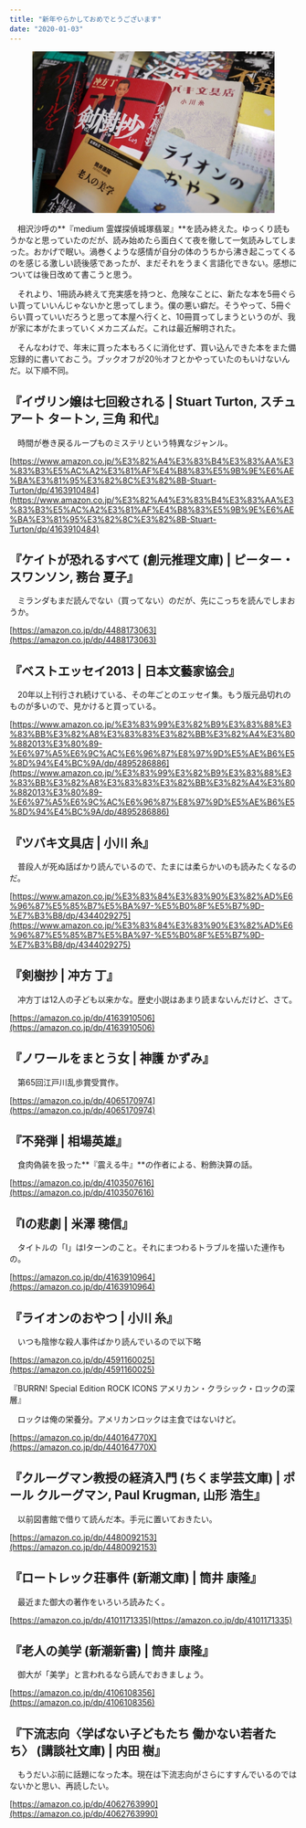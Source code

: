 ```yaml
---
title: "新年やらかしておめでとうございます"
date: "2020-01-03"
---
```


<figure>

![](assets/n0dd7540f6f26_2b626896a1718f740596727002cfc026.jpeg)

</figure>

　相沢沙呼の**『medium 霊媒探偵城塚翡翠』**を読み終えた。ゆっくり読もうかなと思っていたのだが、読み始めたら面白くて夜を徹して一気読みしてしまった。おかげで眠い。渦巻くような感情が自分の体のうちから沸き起こってくるのを感じる激しい読後感であったが、まだそれをうまく言語化できない。感想については後日改めて書こうと思う。

　それより、1冊読み終えて充実感を持つと、危険なことに、新たな本を5冊ぐらい買っていいんじゃないかと思ってしまう。僕の悪い癖だ。そうやって、5冊ぐらい買っていいだろうと思って本屋へ行くと、10冊買ってしまうというのが、我が家に本がたまっていくメカニズムだ。これは最近解明された。

　そんなわけで、年末に買った本もろくに消化せず、買い込んできた本をまた備忘録的に書いておこう。ブックオフが20％オフとかやっていたのもいけないんだ。以下順不同。

## **『イヴリン嬢は七回殺される | Stuart Turton, スチュアート タートン, 三角 和代』**

　時間が巻き戻るループものミステリという特異なジャンル。

[https://www.amazon.co.jp/%E3%82%A4%E3%83%B4%E3%83%AA%E3%83%B3%E5%AC%A2%E3%81%AF%E4%B8%83%E5%9B%9E%E6%AE%BA%E3%81%95%E3%82%8C%E3%82%8B-Stuart-Turton/dp/4163910484](https://www.amazon.co.jp/%E3%82%A4%E3%83%B4%E3%83%AA%E3%83%B3%E5%AC%A2%E3%81%AF%E4%B8%83%E5%9B%9E%E6%AE%BA%E3%81%95%E3%82%8C%E3%82%8B-Stuart-Turton/dp/4163910484)

## **『ケイトが恐れるすべて (創元推理文庫) | ピーター・スワンソン, 務台 夏子』**

　ミランダもまだ読んでない（買ってない）のだが、先にこっちを読んでしまおうか。

[https://amazon.co.jp/dp/4488173063](https://amazon.co.jp/dp/4488173063)

## **『ベストエッセイ2013 | 日本文藝家協会』**

　20年以上刊行され続けている、その年ごとのエッセイ集。もう版元品切れのものが多いので、見かけると買っている。

[https://www.amazon.co.jp/%E3%83%99%E3%82%B9%E3%83%88%E3%83%BB%E3%82%A8%E3%83%83%E3%82%BB%E3%82%A4%E3%80%882013%E3%80%89-%E6%97%A5%E6%9C%AC%E6%96%87%E8%97%9D%E5%AE%B6%E5%8D%94%E4%BC%9A/dp/4895286886](https://www.amazon.co.jp/%E3%83%99%E3%82%B9%E3%83%88%E3%83%BB%E3%82%A8%E3%83%83%E3%82%BB%E3%82%A4%E3%80%882013%E3%80%89-%E6%97%A5%E6%9C%AC%E6%96%87%E8%97%9D%E5%AE%B6%E5%8D%94%E4%BC%9A/dp/4895286886)

## **『ツバキ文具店 | 小川 糸』**

　普段人が死ぬ話ばかり読んでいるので、たまには柔らかいのも読みたくなるのだ。

[https://www.amazon.co.jp/%E3%83%84%E3%83%90%E3%82%AD%E6%96%87%E5%85%B7%E5%BA%97-%E5%B0%8F%E5%B7%9D-%E7%B3%B8/dp/4344029275](https://www.amazon.co.jp/%E3%83%84%E3%83%90%E3%82%AD%E6%96%87%E5%85%B7%E5%BA%97-%E5%B0%8F%E5%B7%9D-%E7%B3%B8/dp/4344029275)

## **『剣樹抄 | 冲方 丁』**

　冲方丁は12人の子ども以来かな。歴史小説はあまり読まないんだけど、さて。

[https://amazon.co.jp/dp/4163910506](https://amazon.co.jp/dp/4163910506)

## **『ノワールをまとう女 | 神護 かずみ』**

　第65回江戸川乱歩賞受賞作。

[https://amazon.co.jp/dp/4065170974](https://amazon.co.jp/dp/4065170974)

## **『不発弾 | 相場英雄』**

　食肉偽装を扱った**『震える牛』**の作者による、粉飾決算の話。

[https://amazon.co.jp/dp/4103507616](https://amazon.co.jp/dp/4103507616)

## **『Iの悲劇 | 米澤 穂信』**

　タイトルの「I」はIターンのこと。それにまつわるトラブルを描いた連作もの。

[https://amazon.co.jp/dp/4163910964](https://amazon.co.jp/dp/4163910964)

## **『ライオンのおやつ | 小川 糸』**

　いつも陰惨な殺人事件ばかり読んでいるので以下略

[https://amazon.co.jp/dp/4591160025](https://amazon.co.jp/dp/4591160025)

『BURRN! Special Edition ROCK ICONS アメリカン・クラシック・ロックの深層』

　ロックは俺の栄養分。アメリカンロックは主食ではないけど。

[https://amazon.co.jp/dp/440164770X](https://amazon.co.jp/dp/440164770X)

## **『クルーグマン教授の経済入門 (ちくま学芸文庫) | ポール クルーグマン, Paul Krugman, 山形 浩生』**

　以前図書館で借りて読んだ本。手元に置いておきたい。

[https://amazon.co.jp/dp/4480092153](https://amazon.co.jp/dp/4480092153)

## **『ロートレック荘事件 (新潮文庫) | 筒井 康隆』**

　最近また御大の著作をいろいろ読みたく。

[https://amazon.co.jp/dp/4101171335](https://amazon.co.jp/dp/4101171335)

## **『老人の美学 (新潮新書) | 筒井 康隆』**

　御大が「美学」と言われるなら読んでおきましょう。

[https://amazon.co.jp/dp/4106108356](https://amazon.co.jp/dp/4106108356)

## **『下流志向〈学ばない子どもたち 働かない若者たち〉 (講談社文庫) | 内田 樹』**

　もうだいぶ前に話題になった本。現在は下流志向がさらにすすんでいるのではないかと思い、再読したい。

[https://amazon.co.jp/dp/4062763990](https://amazon.co.jp/dp/4062763990)
